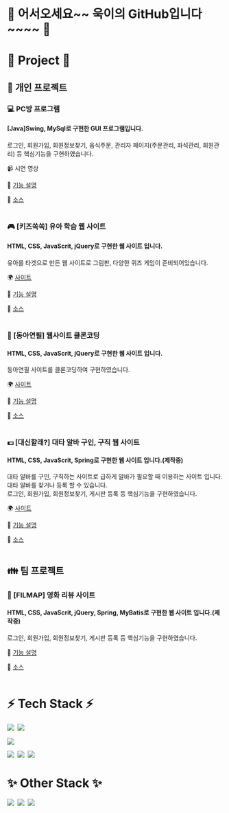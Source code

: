# 👋 어서오세요~~ 욱이의 GitHub입니다~~~~ 👋<br>

# 📌 Project 📌

## 🏃 개인 프로젝트 ##
### 💻 PC방 프로그램<br>
#### [Java]Swing, MySql로 구현한 GUI 프로그램입니다.<br>
로그인, 회원가입, 회원정보찾기, 음식주문, 관리자 페이지(주문관리, 좌석관리, 회원관리) 등 핵심기능을 구현하였습니다.

📹 시연 영상<br>

📝 [기능 설명](https://github.com/gomtarus/PCbang_Program/blob/main/README.md)<br>

💾 [소스](https://github.com/gomtarus/PCbang_Program)<br>
<br>

### 🎮 [키즈쏙쏙] 유아 학습 웹 사이트<br>
#### HTML, CSS, JavaScrit, jQuery로 구현한 웹 사이트 입니다.<br>
유아를 타겟으로 만든 웹 사이트로 그림판, 다양한 퀴즈 게임이 준비되어있습니다.

🌍 [사이트](https://gomtarus.github.io/Kids_ssokssok/main.html)<br>

📝 [기능 설명](https://github.com/gomtarus/Kids_ssokssok/blob/main/README.md)<br>

💾 [소스](https://github.com/gomtarus/Kids_ssokssok)<br>
<br>

### 📓 [동아연필] 웹사이트 클론코딩<br> 
#### HTML, CSS, JavaScrit, jQuery로 구현한 웹 사이트 입니다.<br>
동아연필 사이트를 클론코딩하여 구현하였습니다.

🌍 [사이트](https://gomtarus.github.io/Kids_ssokssok/main.html)<br>

📝 [기능 설명](https://github.com/gomtarus/Kids_ssokssok/blob/main/README.md)<br>

💾 [소스](https://github.com/gomtarus/Kids_ssokssok)<br>
<br>

### 💵 [대신할래?] 대타 알바 구인, 구직 웹 사이트<br> 
#### HTML, CSS, JavaScrit, Spring로 구현한 웹 사이트 입니다.(제작중)<br>
대타 알바를 구인, 구직하는 사이트로 급하게 알바가 필요할 때 이용하는 사이트 입니다.<br> 
대타 알바를 찾거나 등록 할 수 있습니다.<br>
로그인, 회원가입, 회원정보찾기, 게시판 등록 등 핵심기능을 구현하였습니다. <br>

🌍 [사이트](https://gomtarus.github.io/Kids_ssokssok/main.html)<br>

📝 [기능 설명](https://github.com/gomtarus/Kids_ssokssok/blob/main/README.md)<br>

💾 [소스](https://github.com/gomtarus/Kids_ssokssok)<br>
<br>

## 👪 팀 프로젝트 ##
### 🎥 [FILMAP] 영화 리뷰 사이트<br> 
#### HTML, CSS, JavaScrit, jQuery, Spring, MyBatis로 구현한 웹 사이트 입니다.(제작중)<br>

로그인, 회원가입, 회원정보찾기, 게시판 등록 등 핵심기능을 구현하였습니다. <br>

📝 [기능 설명](https://github.com/gomtarus/FILMAP/blob/main/README.md)<br>

💾 [소스](https://github.com/gomtarus/FILMAP)<br>
<br>

# ⚡ Tech Stack ⚡
<img src="https://img.shields.io/badge/JAVA-FF5D01?style=flat-square&logo=&logoColor=white"/>&nbsp;
<img src="https://img.shields.io/badge/Spring-6DB33F?style=flat-square&logo=Spring&logoColor=white"/>

<img src="https://img.shields.io/badge/MySQL-4479A1?style=flat-square&logo=MySQL&logoColor=white"/>

<img src="https://img.shields.io/badge/HTML5-E34F26?style=flat-square&logo=HTML5&logoColor=white"/>&nbsp;
<img src="https://img.shields.io/badge/CSS3-1572B6?style=flat-square&logo=CSS3&logoColor=white"/>&nbsp;
<img src="https://img.shields.io/badge/JavaScript-F7DF1E?style=flat-square&logo=JavaScript&logoColor=black"/>
<br>

# ✨ Other Stack ✨
<img src="https://img.shields.io/badge/Photoshop-026CDF?style=flat-square&logo=Adobe Photoshop&logoColor=white"/>&nbsp;
<img src="https://img.shields.io/badge/Premiere Pro-0000FF?style=flat-square&logo=Adobe Premiere Pro&logoColor=white"/>&nbsp;
<img src="https://img.shields.io/badge/After Effects-7B42BC?style=flat-square&logo=Adobe After Effects&logoColor=white"/>
